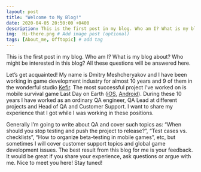 ```yaml
---
layout: post
title: "Welcome to My Blog!"
date: 2020-04-05 20:50:00 +0400
description: This is the first post in my blog. Who am I? What is my blog about? Who might be interested in this blog? All these questions will be answered here. # Add post description (optional)
img:  Hi-there.png # Add image post (optional)
tags: [About_me, Offtopic] # add tag
---
```

This is the first post in my blog. Who am I? What is my blog about? Who might be interested in this blog? All these questions will be answered here.

Let’s get acquainted! My name is Dmitry Meshcheryakov and I have been working in game development industry for almost 10 years and 9 of them in the wonderful studio [Kefir](https://kefirgames.ru/). The most successful project I’ve worked on is mobile survival game Last Day on Earth ([iOS](https://apps.apple.com/us/app/last-day-on-earth-survival/id1241932094), [Android](https://play.google.com/store/apps/details?id=zombie.survival.craft.z&hl=en)). During these 10 years I have worked as an ordinary QA engineer, QA Lead at different projects and Head of QA and Customer Support. I want to share my experience that I got while I was working in these positions.

Generally I’m going to write about QA and cover such topics as: “When should you stop testing and push the project to release?”, “Test cases vs. checklists”, “How to organize beta-testing in mobile games”, etc, but sometimes I will cover customer support topics and global game development issues. The best result from this blog for me is your feedback. It would be great if you share your experience, ask questions or argue with me. Nice to meet you here! Stay tuned!
